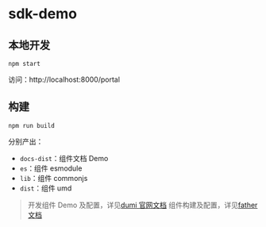 # sdk-demo

## 本地开发

```shell
npm start
```

访问：http://localhost:8000/portal

## 构建

```shell
npm run build
```

分别产出：

- `docs-dist`：组件文档 Demo
- `es`：组件 esmodule
- `lib`：组件 commonjs
- `dist`：组件 umd

> 开发组件 Demo 及配置，详见[dumi 官网文档](https://d.umijs.org/config)
> 组件构建及配置，详见[father 文档](https://github.com/umijs/father/blob/master/docs/config.md)
